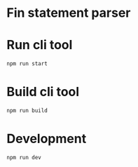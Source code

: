 # Fin statement parser

# Run cli tool
```bash
npm run start
```

# Build cli tool
```bash
npm run build
```

# Development
```bash
npm run dev
```
